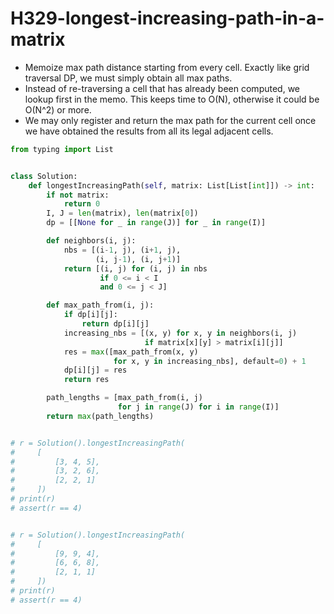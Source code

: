 # H329-longest-increasing-path-in-a-matrix

* Memoize max path distance starting from every cell. Exactly like grid traversal DP, we must simply obtain all max paths. 
* Instead of re-traversing a cell that has already been computed, we lookup first in the memo. This keeps time to O\(N\), otherwise it could be O\(N^2\) or more. 
* We may only register and return the max path for the current cell once we have obtained the results from all its legal adjacent cells. 

```python
from typing import List


class Solution:
    def longestIncreasingPath(self, matrix: List[List[int]]) -> int:
        if not matrix:
            return 0
        I, J = len(matrix), len(matrix[0])
        dp = [[None for _ in range(J)] for _ in range(I)]

        def neighbors(i, j):
            nbs = [(i-1, j), (i+1, j),
                   (i, j-1), (i, j+1)]
            return [(i, j) for (i, j) in nbs
                    if 0 <= i < I
                    and 0 <= j < J]

        def max_path_from(i, j):
            if dp[i][j]:
                return dp[i][j]
            increasing_nbs = [(x, y) for x, y in neighbors(i, j)
                              if matrix[x][y] > matrix[i][j]]
            res = max([max_path_from(x, y)
                       for x, y in increasing_nbs], default=0) + 1
            dp[i][j] = res
            return res

        path_lengths = [max_path_from(i, j)
                        for j in range(J) for i in range(I)]
        return max(path_lengths)


# r = Solution().longestIncreasingPath(
#     [
#         [3, 4, 5],
#         [3, 2, 6],
#         [2, 2, 1]
#     ])
# print(r)
# assert(r == 4)


# r = Solution().longestIncreasingPath(
#     [
#         [9, 9, 4],
#         [6, 6, 8],
#         [2, 1, 1]
#     ])
# print(r)
# assert(r == 4)


```

